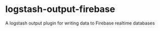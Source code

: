 # logstash-output-firebase
A logstash output plugin for writing data to Firebase realtime databases
